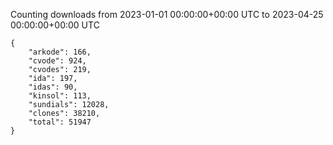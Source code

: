 
Counting downloads from 2023-01-01 00:00:00+00:00 UTC to 2023-04-25 00:00:00+00:00 UTC

```
{
    "arkode": 166,
    "cvode": 924,
    "cvodes": 219,
    "ida": 197,
    "idas": 90,
    "kinsol": 113,
    "sundials": 12028,
    "clones": 38210,
    "total": 51947
}
```
